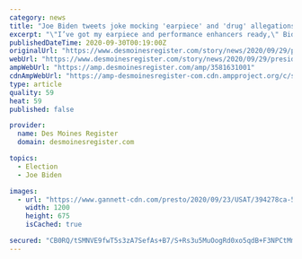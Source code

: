 ```yaml
---
category: news
title: "Joe Biden tweets joke mocking 'earpiece' and 'drug' allegations with photo of headphones and ice cream"
excerpt: "\"I’ve got my earpiece and performance enhancers ready,\" Biden wrote on Twitter with a photo of tangled earbuds and a pint of ice cream."
publishedDateTime: 2020-09-30T00:19:00Z
originalUrl: "https://www.desmoinesregister.com/story/news/2020/09/29/presidential-debate-biden-posts-headphones-mocking-earpiece-theory/3581631001/"
webUrl: "https://www.desmoinesregister.com/story/news/2020/09/29/presidential-debate-biden-posts-headphones-mocking-earpiece-theory/3581631001/"
ampWebUrl: "https://amp.desmoinesregister.com/amp/3581631001"
cdnAmpWebUrl: "https://amp-desmoinesregister-com.cdn.ampproject.org/c/s/amp.desmoinesregister.com/amp/3581631001"
type: article
quality: 59
heat: 59
published: false

provider:
  name: Des Moines Register
  domain: desmoinesregister.com

topics:
  - Election
  - Joe Biden

images:
  - url: "https://www.gannett-cdn.com/presto/2020/09/23/USAT/394278ca-5bc8-404f-b03d-507506fd915c-AP20262614815656.jpg?auto=webp&crop=3873,2179,x1324,y667&format=pjpg&width=1200"
    width: 1200
    height: 675
    isCached: true

secured: "CB0RQ/tSMNVE9fwT5s3zA7SefAs+B7/S+Rs3u5MuOogRd0xo5qdB+F3NPCtMmJWiS55+QQEuuMPOrV2hrv2G45Tl2uMnJfVCdZpOmpwjOpj3WGaKZ7UMUG2ijBMek0cykprgsfurnDDlQwOhLj0KIq8mlkGedRG5FbPojJ38/033nPbwIYEcs4eXoI8FqAX8Sf214nENGbHK7gciS0aIYbIqippTNoVfEn+7cFYzD1RBDpg+aOLUnz7X7lfqBnXSeMwwe55OvJrNExZ9CqPf9jWAg2leXTReKaO5+4/Qwx87Ivtpi/8UCwbo2NKVl6sLJTcBohfXbVyohTJ9Onw5bPLh5KVJwRcMBC9xz/my/dE=;U5cndVTBaqBrdMhBaAOZiA=="
---
```


